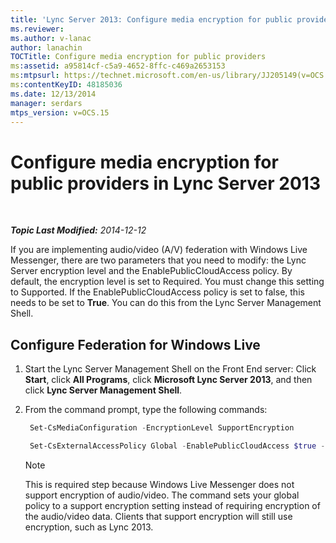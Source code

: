 ```yaml
---
title: 'Lync Server 2013: Configure media encryption for public providers'
ms.reviewer: 
ms.author: v-lanac
author: lanachin
TOCTitle: Configure media encryption for public providers
ms:assetid: a95814cf-c5a9-4652-8ffc-c469a2653153
ms:mtpsurl: https://technet.microsoft.com/en-us/library/JJ205149(v=OCS.15)
ms:contentKeyID: 48185036
ms.date: 12/13/2014
manager: serdars
mtps_version: v=OCS.15
---
```


<div data-xmlns="http://www.w3.org/1999/xhtml">

<div class="topic" data-xmlns="http://www.w3.org/1999/xhtml" data-msxsl="urn:schemas-microsoft-com:xslt" data-cs="http://msdn.microsoft.com/en-us/">

<div data-asp="http://msdn2.microsoft.com/asp">

# Configure media encryption for public providers in Lync Server 2013

</div>

<div id="mainSection">

<div id="mainBody">

<span> </span>

_**Topic Last Modified:** 2014-12-12_

If you are implementing audio/video (A/V) federation with Windows Live Messenger, there are two parameters that you need to modify: the Lync Server encryption level and the EnablePublicCloudAccess policy. By default, the encryption level is set to Required. You must change this setting to Supported. If the EnablePublicCloudAccess policy is set to false, this needs to be set to **True**. You can do this from the Lync Server Management Shell.

<div>

## Configure Federation for Windows Live

1.  Start the Lync Server Management Shell on the Front End server: Click **Start**, click **All Programs**, click **Microsoft Lync Server 2013**, and then click **Lync Server Management Shell**.

2.  From the command prompt, type the following commands:
    
       ```powershell
        Set-CsMediaConfiguration -EncryptionLevel SupportEncryption
       ```
    
       ```powershell
        Set-CsExternalAccessPolicy Global -EnablePublicCloudAccess $true -EnablePublicCloudAudioVideoAccess $true
       ```
    
    <div class=" ">
    

    > [!NOTE]  
    > This is required step because Windows Live Messenger does not support encryption of audio/video. The command sets your global policy to a support encryption setting instead of requiring encryption of the audio/video data. Clients that support encryption will still use encryption, such as Lync 2013.

    
    </div>

</div>

</div>

<span> </span>

</div>

</div>

</div>

